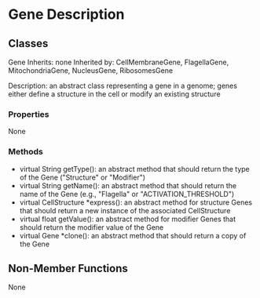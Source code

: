 # Gene Description

## Classes

Gene
Inherits: none 
Inherited by: CellMembraneGene, FlagellaGene, MitochondriaGene, NucleusGene, RibosomesGene

Description: an abstract class representing a gene in a genome; genes either define a structure in the cell or modify an existing structure

### Properties
None

### Methods
- virtual String getType(): an abstract method that should return the type of the Gene ("Structure" or "Modifier")
- virtual String getName(): an abstract method that should return the name of the Gene (e.g., "Flagella" or "ACTIVATION_THRESHOLD")
- virtual CellStructure *express(): an abstract method for structure Genes that should return a new instance of the associated CellStructure
- virtual float getValue(): an abstract method for modifier Genes that should return the modifier value of the Gene
- virtual Gene *clone(): an abstract method that should return a copy of the Gene

## Non-Member Functions
None
